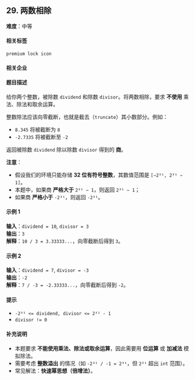 ## 29. 两数相除  
**难度**：中等  

#### 相关标签  
`premium lock icon`  

#### 相关企业  

#### 题目描述  
给你两个整数，被除数 `dividend` 和除数 `divisor`。将两数相除，要求 **不使用** 乘法、除法和取余运算。  

整数除法应该向零截断，也就是截去（`truncate`）其小数部分。例如：  
- `8.345` 将被截断为 `8`  
- `-2.7335` 将被截断至 `-2`  

返回被除数 `dividend` 除以除数 `divisor` 得到的 **商**。  

**注意**：  
- 假设我们的环境只能存储 **32 位有符号整数**，其数值范围是 `[−2³¹, 2³¹ − 1]`。  
- 本题中，如果商 **严格大于** `2³¹ − 1`，则返回 `2³¹ − 1`；  
- 如果商 **严格小于** `-2³¹`，则返回 `-2³¹`。  

#### 示例 1  

**输入**：`dividend = 10`, `divisor = 3`  
**输出**：`3`  
**解释**：`10 / 3 = 3.33333...`，向零截断后得到 `3`。  

#### 示例 2  

**输入**：`dividend = 7`, `divisor = -3`  
**输出**：`-2`  
**解释**：`7 / -3 = -2.33333...`，向零截断后得到 `-2`。  

#### 提示  
- `-2³¹ <= dividend, divisor <= 2³¹ - 1`  
- `divisor != 0`  

#### 补充说明  
- 本题要求 **不能使用乘法、除法或取余运算**，因此需要用 **位运算** 或 **加减法** 模拟除法。  
- 需要考虑 **整数溢出** 的情况（如 `-2³¹ / -1 = 2³¹`，但 `2³¹` 超出 `int` 范围）。  
- 常见解法：**快速幂思想（倍增法）**。